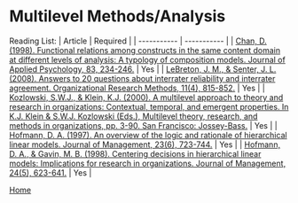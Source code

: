 # Multilevel Methods/Analysis

Reading List:
| Article | Required |
| ----------- | ----------- |
| [Chan, D.  (1998). Functional relations among constructs in the same content domain at different levels of analysis: A typology of composition models.  Journal of Applied Psychology, 83, 234-246.](https://ink.library.smu.edu.sg/cgi/viewcontent.cgi?article=1223&context=soss_research) | Yes |
| [LeBreton, J. M., & Senter, J. L. (2008). Answers to 20 questions about interrater reliability and interrater agreement. Organizational Research Methods, 11(4), 815-852.](https://journals.sagepub.com/doi/abs/10.1177/1094428106296642) | Yes |
| [Kozlowski, S.W.J., & Klein, K.J. (2000). A multilevel approach to theory and research in organizations: Contextual, temporal, and emergent properties. In K.J. Klein & S.W.J. Kozlowski (Eds.), Multilevel theory, research, and methods in organizations, pp. 3-90. San Francisco: Jossey-Bass.](https://iu.instructure.com/courses/2200447/modules/items/31823666) | Yes |
| [Hofmann, D. A. (1997). An overview of the logic and rationale of hierarchical linear models. Journal of Management, 23(6), 723-744.](https://journals.sagepub.com/doi/abs/10.1177/014920639702300602) | Yes |
| [Hofmann, D. A., & Gavin, M. B. (1998). Centering decisions in hierarchical linear models: Implications for research in organizations. Journal of Management, 24(5), 623-641.](https://journals.sagepub.com/doi/abs/10.1177/014920639802400504) | Yes |

[Home](../README.md)